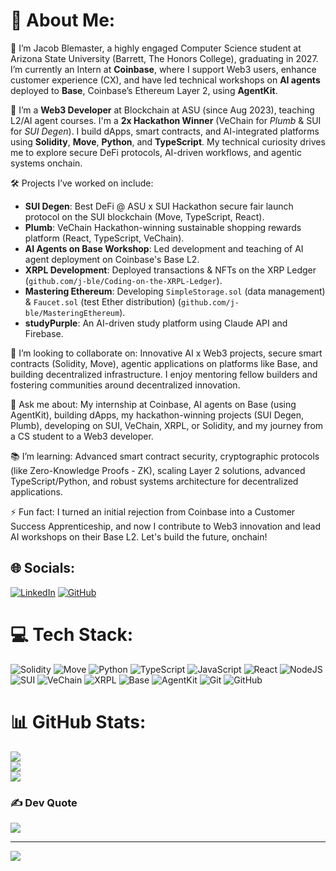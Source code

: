 # 💫 About Me:
🚀 I’m Jacob Blemaster, a highly engaged Computer Science student at Arizona State University (Barrett, The Honors College), graduating in 2027. I’m currently an Intern at **Coinbase**, where I support Web3 users, enhance customer experience (CX), and have led technical workshops on **AI agents** deployed to **Base**, Coinbase’s Ethereum Layer 2, using **AgentKit**.

👾 I’m a **Web3 Developer** at Blockchain at ASU (since Aug 2023), teaching L2/AI agent courses. I'm a **2x Hackathon Winner** (VeChain for *Plumb* & SUI for *SUI Degen*). I build dApps, smart contracts, and AI-integrated platforms using **Solidity**, **Move**, **Python**, and **TypeScript**. My technical curiosity drives me to explore secure DeFi protocols, AI-driven workflows, and agentic systems onchain.

🛠️ Projects I’ve worked on include:
- **SUI Degen**: Best DeFi @ ASU x SUI Hackathon secure fair launch protocol on the SUI blockchain (Move, TypeScript, React).
- **Plumb**: VeChain Hackathon-winning sustainable shopping rewards platform (React, TypeScript, VeChain).
- **AI Agents on Base Workshop**: Led development and teaching of AI agent deployment on Coinbase's Base L2.
- **XRPL Development**: Deployed transactions & NFTs on the XRP Ledger (`github.com/j-ble/Coding-on-the-XRPL-Ledger`).
- **Mastering Ethereum**: Developing `SimpleStorage.sol` (data management) & `Faucet.sol` (test Ether distribution) (`github.com/j-ble/MasteringEthereum`).
- **studyPurple**: An AI-driven study platform using Claude API and Firebase.

🤝 I’m looking to collaborate on: Innovative AI x Web3 projects, secure smart contracts (Solidity, Move), agentic applications on platforms like Base, and building decentralized infrastructure. I enjoy mentoring fellow builders and fostering communities around decentralized innovation.

💬 Ask me about: My internship at Coinbase, AI agents on Base (using AgentKit), building dApps, my hackathon-winning projects (SUI Degen, Plumb), developing on SUI, VeChain, XRPL, or Solidity, and my journey from a CS student to a Web3 developer.

📚 I’m learning: Advanced smart contract security, cryptographic protocols (like Zero-Knowledge Proofs - ZK), scaling Layer 2 solutions, advanced TypeScript/Python, and robust systems architecture for decentralized applications.

⚡ Fun fact: I turned an initial rejection from Coinbase into a Customer Success Apprenticeship, and now I contribute to Web3 innovation and lead AI workshops on their Base L2. Let's build the future, onchain!

## 🌐 Socials:
[![LinkedIn](https://img.shields.io/badge/LinkedIn-%230077B5.svg?logo=linkedin&logoColor=white)](https://linkedin.com/in/jacob-blemaster/)
[![GitHub](https://img.shields.io/badge/github-%23121011.svg?style=flat&logo=github&logoColor=white)](https://github.com/j-ble)

# 💻 Tech Stack:
![Solidity](https://img.shields.io/badge/Solidity-%23363636.svg?style=flat&logo=solidity&logoColor=white)
![Move](https://img.shields.io/badge/Move-blue?style=flat&logo=sui&logoColor=white)
![Python](https://img.shields.io/badge/python-3670A0?style=flat&logo=python&logoColor=ffdd54)
![TypeScript](https://img.shields.io/badge/typescript-%23007ACC.svg?style=flat&logo=typescript&logoColor=white)
![JavaScript](https://img.shields.io/badge/javascript-%23323330.svg?style=flat&logo=javascript&logoColor=%23F7DF1E)
![React](https://img.shields.io/badge/react-%2320232a.svg?style=flat&logo=react&logoColor=%2361DAFB)
![NodeJS](https://img.shields.io/badge/node.js-6DA55F?style=flat&logo=node.js&logoColor=white)
![SUI](https://img.shields.io/badge/SUI-1A75FF?style=flat&logo=sui&logoColor=white)
![VeChain](https://img.shields.io/badge/VeChain-00A4FF?style=flat&logo=vechain&logoColor=white)
![XRPL](https://img.shields.io/badge/XRPL-000000?style=flat&logo=ripple&logoColor=white)
![Base](https://img.shields.io/badge/Base-0052FF?style=flat&logo=coinbase&logoColor=white)
![AgentKit](https://img.shields.io/badge/AgentKit-lightgrey?style=flat&logo=C&logoColor=black) <!-- Placeholder, find a better logo/color -->
![Git](https://img.shields.io/badge/git-%23F05033.svg?style=flat&logo=git&logoColor=white)
![GitHub](https://img.shields.io/badge/github-%23121011.svg?style=flat&logo=github&logoColor=white)

# 📊 GitHub Stats:
![](https://github-readme-stats.vercel.app/api?username=j-ble&theme=dark&hide_border=false&include_all_commits=false&count_private=false)<br/>
![](https://github-readme-streak-stats.herokuapp.com/?user=j-ble&theme=dark&hide_border=false)<br/>
![](https://github-readme-stats.vercel.app/api/top-langs/?username=j-ble&theme=dark&hide_border=false&include_all_commits=false&count_private=false&layout=compact)

### ✍️ Dev Quote
![](https://quotes-github-readme.vercel.app/api?type=horizontal&theme=dark)

---
[![](https://visitcount.itsvg.in/api?id=j-ble&icon=0&color=0)](https://visitcount.itsvg.in)

<!-- Proudly created with GPRM ( https://gprm.itsvg.in ) -->
